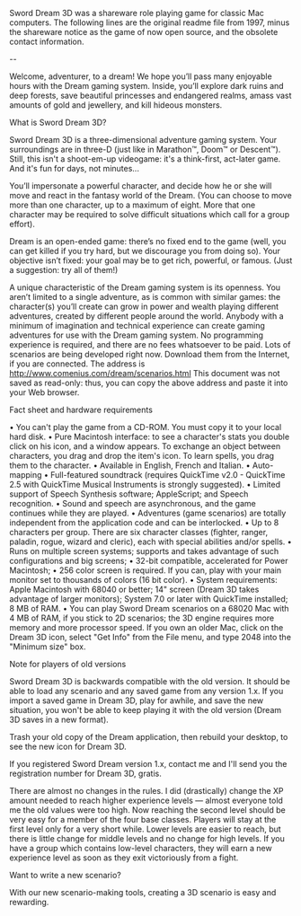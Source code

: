 Sword Dream 3D was a shareware role playing game for classic Mac computers.
The following lines are the original readme file from 1997, minus the shareware notice as the game of now open source, and the obsolete contact information.

--

Welcome, adventurer, to a dream!
We hope you’ll pass many enjoyable hours with the Dream gaming system. Inside, you’ll explore dark ruins and deep forests, save beautiful princesses and endangered realms, amass vast amounts of gold and jewellery, and kill hideous monsters.

What is Sword Dream 3D?

Sword Dream 3D is a three-dimensional adventure gaming system. Your surroundings are in three-D (just like in Marathon™, Doom™ or Descent™). Still, this isn't a shoot-em-up videogame: it's a think-first, act-later game. And it's fun for days, not minutes...

You’ll impersonate a powerful character, and decide how he or she will move and react in the fantasy world of the Dream. (You can choose to move more than one character, up to a maximum of eight. More that one character may be required to solve difficult situations which call for a group effort).

Dream is an open-ended game: there’s no fixed end to the game (well, you can get killed if you try hard, but we discourage you from doing so). Your objective isn’t fixed: your goal may be to get rich, powerful, or famous. (Just a suggestion: try all of them!)

A unique characteristic of the Dream gaming system is its openness. You aren’t limited to a single adventure, as is common with similar games: the character(s) you’ll create can grow in power and wealth playing different adventures, created by different people around the world. Anybody with a minimum of imagination and technical experience can create gaming adventures for use with the Dream gaming system. No programming experience is required, and there are no fees whatsoever to be paid.
Lots of scenarios are being developed right now. Download them from the Internet, if you are connected. The address is http://www.comenius.com/dream/scenarios.html
This document was not saved as read-only: thus, you can copy the above address and paste it into your Web browser.

Fact sheet and hardware requirements

• You can't play the game from a CD-ROM. You must copy it to your local hard disk.
• Pure Macintosh interface: to see a character's stats you double click on his icon, and a window appears. To exchange an object between characters, you drag and drop the item's icon. To learn spells, you drag them to the character.
• Available in English, French and Italian.
• Auto-mapping
• Full-featured soundtrack (requires QuickTime v2.0 - QuickTime 2.5 with QuickTime Musical Instruments is strongly suggested).
• Limited support of Speech Synthesis software; AppleScript; and Speech recognition.
• Sound and speech are asynchronous, and the game continues while they are played.
• Adventures (game scenarios) are totally independent from the application code and can be interlocked.
• Up to 8 characters per group. There are six character classes (fighter, ranger, paladin, rogue, wizard and cleric), each with special abilities and/or spells.
• Runs on multiple screen systems; supports and takes advantage of such configurations and big screens;
• 32-bit compatible, accelerated for Power Macintosh;
• 256 color screen is required. If you can, play with your main monitor set to thousands of colors (16 bit color).
• System requirements: Apple Macintosh with 68040 or better; 14" screen (Dream 3D takes advantage of larger monitors); System 7.0 or later with QuickTime installed; 8 MB of RAM.
• You can play Sword Dream scenarios on a 68020 Mac with 4 MB of RAM, if you stick to 2D scenarios; the 3D engine requires more memory and more processor speed. If you own an older Mac, click on the Dream 3D icon, select "Get Info" from the File menu, and type 2048 into the "Minimum size" box.

Note for players of old versions

Sword Dream 3D is backwards compatible with the old version. It should be able to load any scenario and any saved game from any version 1.x. If you import a saved game in Dream 3D, play for awhile, and save the new situation, you won't be able to keep playing it with the old version (Dream 3D saves in a new format).

Trash your old copy of the Dream application, then rebuild your desktop, to see the new icon for Dream 3D.

If you registered Sword Dream version 1.x, contact me and I'll send you the registration number for Dream 3D, gratis.

There are almost no changes in the rules. I did (drastically) change the XP amount needed to reach higher experience levels — almost everyone told me the old values were too high. Now reaching the second level should be very easy for a member of the four base classes. Players will stay at the first level only for a very short while. Lower levels are easier to reach, but there is little change for middle levels and no change for high levels.
If you have a group which contains low-level characters, they will earn a new experience level as soon as they exit victoriously from a fight.

Want to write a new scenario?

With our new scenario-making tools, creating a 3D scenario is easy and rewarding.
